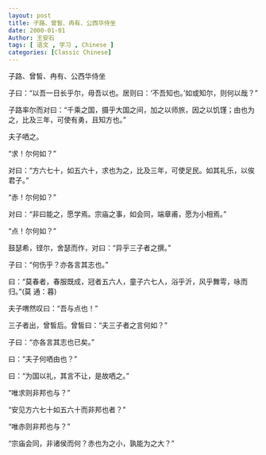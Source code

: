 ```yaml
---
layout: post
title: 子路、曾皙、冉有、公西华侍坐
date: 2000-01-01
Author: 王安石
tags: [ 语文 , 学习 , Chinese ]
categories: [Classic Chinese]
---
```


子路、曾皙、冉有、公西华侍坐

<!-- more -->

子曰：“以吾一日长乎尔，毋吾以也。居则曰：‘不吾知也。’如或知尔，则何以哉？”

子路率尔而对曰：“千乘之国，摄乎大国之间，加之以师旅，因之以饥馑；由也为之，比及三年，可使有勇，且知方也。”

夫子哂之。

“求！尔何如？”

对曰：“方六七十，如五六十，求也为之，比及三年，可使足民。如其礼乐，以俟君子。”

“赤！尔何如？”

对曰：“非曰能之，愿学焉。宗庙之事，如会同，端章甫，愿为小相焉。”

“点！尔何如？”

鼓瑟希，铿尔，舍瑟而作，对曰：“异乎三子者之撰。”

子曰：“何伤乎？亦各言其志也。”

曰：“莫春者，春服既成，冠者五六人，童子六七人，浴乎沂，风乎舞雩，咏而归。”(莫 通：暮)

夫子喟然叹曰：“吾与点也！”

三子者出，曾皙后。曾皙曰：“夫三子者之言何如？”

子曰：“亦各言其志也已矣。”

曰：“夫子何哂由也？”

曰：“为国以礼，其言不让，是故哂之。”

“唯求则非邦也与？”

“安见方六七十如五六十而非邦也者？”

“唯赤则非邦也与？”

“宗庙会同，非诸侯而何？赤也为之小，孰能为之大？”

